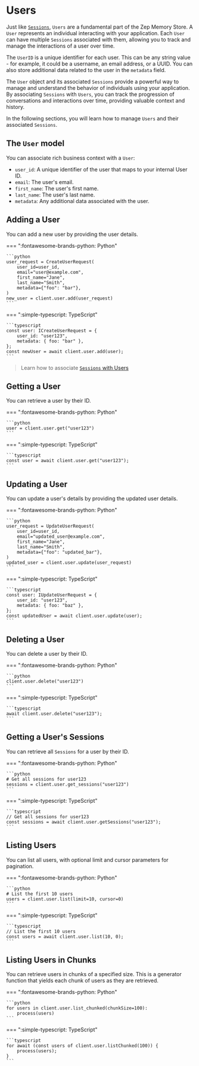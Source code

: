 # Users

Just like [`Sessions`](sessions.md), `Users` are a fundamental part of the Zep Memory Store. A `User` represents an individual interacting with your application. Each `User` can have multiple `Sessions` associated with them, allowing you to track and manage the interactions of a user over time.

The `UserID` is a unique identifier for each user. This can be any string value - for example, it could be a username, an email address, or a UUID. You can also store additional data related to the user in the `metadata` field.

The `User` object and its associated `Sessions` provide a powerful way to manage and understand the behavior of individuals using your application. By associating `Sessions` with `Users`, you can track the progression of conversations and interactions over time, providing valuable context and history.

In the following sections, you will learn how to manage `Users` and their associated `Sessions`.

## The `User` model

You can associate rich business context with a `User`:

- `user_id`: A unique identifier of the user that maps to your internal User ID.
- `email`: The user's email.
- `first_name`: The user's first name.
- `last_name`: The user's last name.
- `metadata`: Any additional data associated with the user.


## Adding a User

You can add a new user by providing the user details.

=== ":fontawesome-brands-python: Python"

    ```python
    user_request = CreateUserRequest(
        user_id=user_id,
        email="user@example.com",
        first_name="Jane",
        last_name="Smith",
        metadata={"foo": "bar"},
    )
    new_user = client.user.add(user_request)
    ```

=== ":simple-typescript: TypeScript"

    ```typescript
    const user: ICreateUserRequest = {
        user_id: "user123",
        metadata: { foo: "bar" },
    };
    const newUser = await client.user.add(user);
    ```

> Learn how to associate [`Sessions` with Users](sessions.md)

## Getting a User

You can retrieve a user by their ID.

=== ":fontawesome-brands-python: Python"

    ```python
    user = client.user.get("user123")
    ```

=== ":simple-typescript: TypeScript"

    ```typescript
    const user = await client.user.get("user123");
    ```

## Updating a User

You can update a user's details by providing the updated user details.

=== ":fontawesome-brands-python: Python"

    ```python
    user_request = UpdateUserRequest(
        user_id=user_id,
        email="updated_user@example.com",
        first_name="Jane",
        last_name="Smith",
        metadata={"foo": "updated_bar"},
    )
    updated_user = client.user.update(user_request)
    ```

=== ":simple-typescript: TypeScript"

    ```typescript
    const user: IUpdateUserRequest = {
        user_id: "user123",
        metadata: { foo: "baz" },
    };
    const updatedUser = await client.user.update(user);
    ```

## Deleting a User

You can delete a user by their ID.

=== ":fontawesome-brands-python: Python"

    ```python
    client.user.delete("user123")
    ```

=== ":simple-typescript: TypeScript"

    ```typescript
    await client.user.delete("user123");
    ```



## Getting a User's Sessions

You can retrieve all `Sessions` for a user by their ID.

=== ":fontawesome-brands-python: Python"

    ```python
    # Get all sessions for user123
    sessions = client.user.get_sessions("user123")
    ```

=== ":simple-typescript: TypeScript"

    ```typescript
    // Get all sessions for user123
    const sessions = await client.user.getSessions("user123");
    ```

## Listing Users

You can list all users, with optional limit and cursor parameters for pagination.

=== ":fontawesome-brands-python: Python"

    ```python
    # List the first 10 users
    users = client.user.list(limit=10, cursor=0)
    ```

=== ":simple-typescript: TypeScript"

    ```typescript
    // List the first 10 users
    const users = await client.user.list(10, 0);
    ```

## Listing Users in Chunks

You can retrieve users in chunks of a specified size. This is a generator function that yields each chunk of users as they are retrieved.

=== ":fontawesome-brands-python: Python"

    ```python
    for users in client.user.list_chunked(chunkSize=100):
        process(users)
    ```

=== ":simple-typescript: TypeScript"

    ```typescript
    for await (const users of client.user.listChunked(100)) {
        process(users);
    }
    ```

